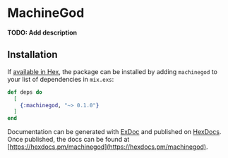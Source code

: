 # MachineGod

**TODO: Add description**

## Installation

If [available in Hex](https://hex.pm/docs/publish), the package can be installed
by adding `machinegod` to your list of dependencies in `mix.exs`:

```elixir
def deps do
  [
    {:machinegod, "~> 0.1.0"}
  ]
end
```

Documentation can be generated with [ExDoc](https://github.com/elixir-lang/ex_doc)
and published on [HexDocs](https://hexdocs.pm). Once published, the docs can
be found at [https://hexdocs.pm/machinegod](https://hexdocs.pm/machinegod).


